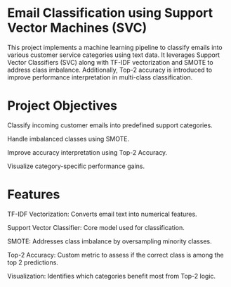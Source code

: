 # Email Classification using Support Vector Machines (SVC)
This project implements a machine learning pipeline to classify emails into various customer service categories using text data. It leverages Support Vector Classifiers (SVC) along with TF-IDF vectorization and SMOTE to address class imbalance. Additionally, Top-2 accuracy is introduced to improve performance interpretation in multi-class classification.

# Project Objectives
Classify incoming customer emails into predefined support categories.

Handle imbalanced classes using SMOTE.

Improve accuracy interpretation using Top-2 Accuracy.

Visualize category-specific performance gains.



# Features
TF-IDF Vectorization: Converts email text into numerical features.

Support Vector Classifier: Core model used for classification.

SMOTE: Addresses class imbalance by oversampling minority classes.

Top-2 Accuracy: Custom metric to assess if the correct class is among the top 2 predictions.

Visualization: Identifies which categories benefit most from Top-2 logic.

